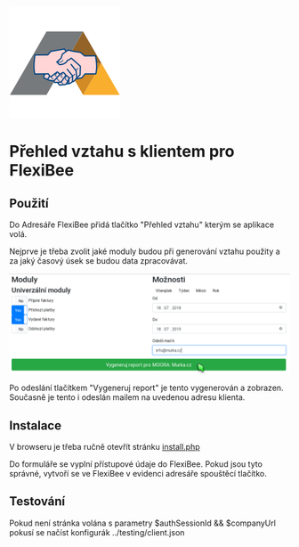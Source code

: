 ![project logo](project-logo.png)

Přehled vztahu s klientem pro FlexiBee
======================================

Použití
-------

Do Adresáře FlexiBee přidá tlačítko "Přehled vztahu" kterým se aplikace volá.

Nejprve je třeba zvolit jaké moduly budou při generování vztahu použity a za
jaký časový úsek se budou data zpracovávat.

![settings](settings.png)

Po odeslání tlačítkem "Vygeneruj report" je tento vygenerován a zobrazen. 
Současně je tento i odeslán mailem na uvedenou adresu klienta.

Instalace
---------

V browseru je třeba ručně otevřít stránku [install.php](src/install.php)

Do formuláře se vyplní přístupové údaje do FlexiBee. 
Pokud jsou tyto správné, vytvoří se ve FlexiBee v evidenci adresáře spouštěcí tlačítko.

Testování
---------

Pokud není stránka volána s parametry $authSessionId && $companyUrl pokusí se načíst konfigurák ../testing/client.json
